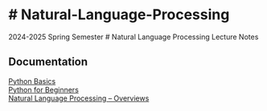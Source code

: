
# # Natural-Language-Processing

2024-2025 Spring Semester # Natural Language Processing Lecture Notes


## Documentation

[Python Basics](https://www.w3schools.com/python/python_intro.asp)\
[Python for Beginners](https://www.python.org/about/gettingstarted)\
[Natural Language Processing – Overviews](https://www.geeksforgeeks.org/natural-language-processing-overview/)

